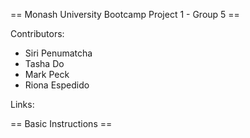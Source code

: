 == Monash University Bootcamp Project 1 - Group 5 ==

Contributors: 
* Siri Penumatcha
* Tasha Do
* Mark Peck
* Riona Espedido

Links:

== Basic Instructions ==
